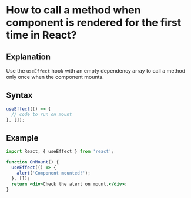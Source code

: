# How to call a method when component is rendered for the first time in React?

## Explanation
Use the `useEffect` hook with an empty dependency array to call a method only once when the component mounts.

## Syntax
```jsx
useEffect(() => {
  // code to run on mount
}, []);
```

## Example
```jsx
import React, { useEffect } from 'react';

function OnMount() {
  useEffect(() => {
    alert('Component mounted!');
  }, []);
  return <div>Check the alert on mount.</div>;
} 